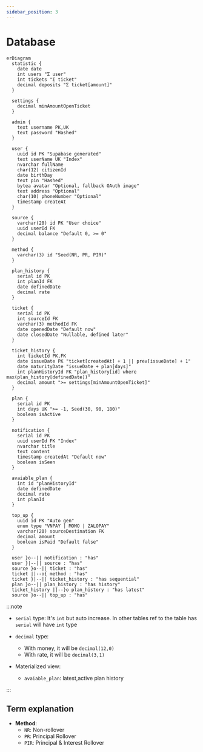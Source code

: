 ```yaml
---
sidebar_position: 3
---
```


# Database

```mermaid
erDiagram
  statistic {
    date date
    int users "Σ user"
    int tickets "Σ ticket"
    decimal deposits "Σ ticket[amount]"
  }

  settings {
    decimal minAmountOpenTicket
  }

  admin {
    text username PK,UK
    text password "Hashed"
  }

  user {
    uuid id PK "Supabase generated"
    text userName UK "Index"
    nvarchar fullName
    char(12) citizenId
    date birthDay
    text pin "Hashed"
    bytea avatar "Optional, fallback OAuth image"
    text address "Optional"
    char(10) phoneNumber "Optional"
    timestamp createAt
  }

  source {
    varchar(20) id PK "User choice"
    uuid userId FK
    decimal balance "Default 0, >= 0"
  }

  method {
    varchar(3) id "Seed(NR, PR, PIR)"
  }

  plan_history {
    serial id PK
    int planId FK
    date definedDate
    decimal rate
  }

  ticket {
    serial id PK
    int sourceId FK
    varchar(3) methodId FK
    date openedDate "Default now"
    date closedDate "Nullable, defined later"
  }

  ticket_history {
    int ticketId PK,FK
    date issueDate PK "ticket[createdAt] + 1 || prev[issueDate] + 1"
    date maturityDate "issueDate + plan[days]"
    int planHistoryId FK "plan_history[id] where max(plan_history[definedDate])"
    decimal amount ">= settings[minAmountOpenTicket]"
  }

  plan {
    serial id PK
    int days UK ">= -1, Seed(30, 90, 180)"
    boolean isActive
  }

  notification {
    serial id PK
    uuid userId FK "Index"
    nvarchar title
    text content
    timestamp createdAt "Default now"
    boolean isSeen
  }

  avaiable_plan {
    int id "planHistoryId"
    date definedDate
    decimal rate
    int planId
  }

  top_up {
    uuid id PK "Auto gen"
    enum type "VNPAY | MOMO | ZALOPAY"
    varchar(20) sourceDestination FK
    decimal amount
    boolean isPaid "Default false"
  }

  user }o--|| notification : "has"
  user }|--|| source : "has"
  source }o--|| ticket : "has"
  ticket ||--o{ method : "has"
  ticket }|--|| ticket_history : "has sequential"
  plan }o--|| plan_history : "has history"
  ticket_history ||--}o plan_history : "has latest"
  source }o--|| top_up : "has"
```

:::note

- `serial` type: It's `int` but auto increase. In other tables ref to the table has `serial` will have `int` type
- `decimal` type:

  - With money, it will be `decimal(12,0)`
  - With rate, it will be `decimal(3,1)`

- Materialized view:

  - `avaiable_plan`: latest,active plan history

:::

## Term explanation

- **Method**:
  - `NR`: Non-rollover
  - `PR`: Principal Rollover
  - `PIR`: Principal & Interest Rollover
